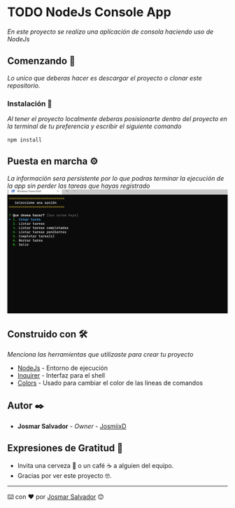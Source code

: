 # TODO NodeJs Console App

_En este proyecto se realizo una aplicación de consola haciendo uso de NodeJs_

## Comenzando 🚀

_Lo unico que deberas hacer es descargar el proyecto o clonar este repositorio._


### Instalación 🔧

_Al tener el proyecto localmente deberas posisionarte dentro del proyecto en la terminal de tu preferencia y escribir el siguiente comando_

```
npm install
```


## Puesta en marcha ⚙️

_La información sera persistente por lo que podras terminar la ejecución de la app sin perder las tareas que hayas registrado_
![Console Preview](https://github.com/JosmiixD/node-todo-console-app/blob/main/preview/todo-console-app.gif)


## Construido con 🛠️

_Menciona las herramientas que utilizaste para crear tu proyecto_

* [NodeJs](https://nodejs.org/es/) - Entorno de ejecución
* [Inquirer](https://www.npmjs.com/package/inquirer) - Interfaz para el shell
* [Colors](https://www.npmjs.com/package/colors) - Usado para cambiar el color de las lineas de comandos

## Autor ✒️

* **Josmar Salvador** - *Owner* - [JosmiixD](https://github.com/JosmiixD)


## Expresiones de Gratitud 🎁

* Invita una cerveza 🍺 o un café ☕ a alguien del equipo. 
* Gracias por ver este proyecto  🤓.



---
⌨️ con ❤️ por [Josmar Salvador](https://github.com/JosmiixD) 😊

